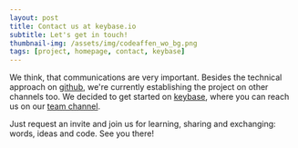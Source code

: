 ```yaml
---
layout: post
title: Contact us at keybase.io
subtitle: Let's get in touch!
thumbnail-img: /assets/img/codeaffen_wo_bg.png
tags: [project, homepage, contact, keybase]
---
```



We think, that communications are very important. Besides the technical approach on [github](https://github.com/codeaffen/codeaffen.org), we're currently establishing the project on other channels too. We decided to get started on [keybase](https://keybase.io), where you can reach us on our [team channel](https://keybase.io/team/codeaffen). 

Just request an invite and join us for learning, sharing and exchanging: words, ideas and code. See you there!